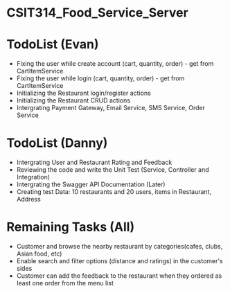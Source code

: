 # CSIT314_Food_Service_Server

# TodoList (Evan)
- Fixing the user while create account (cart, quantity, order) - get from CartItemService
- Fixing the user while login (cart, quantity, order) - get from CartItemService
- Initializing the Restaurant login/register actions
- Initializing the Restaurant CRUD actions
- Intergrating Payment Gateway, Email Service, SMS Service, Order Service

# TodoList (Danny)
- Intergrating User and Restaurant Rating and Feedback
- Reviewing the code and write the Unit Test (Service, Controller and Integration)
- Intergrating the Swagger API Documentation (Later)
- Creating test Data: 10 restaurants and 20 users, items in Restaurant, Address

# Remaining Tasks (All)
- Customer and browse the nearby restaurant by categories(cafes, clubs, Asian food, etc)
- Enable search and filter options (distance and ratings) in the customer's sides
- Customer can add the feedback to the restaurant when they ordered as least one order from the menu list



